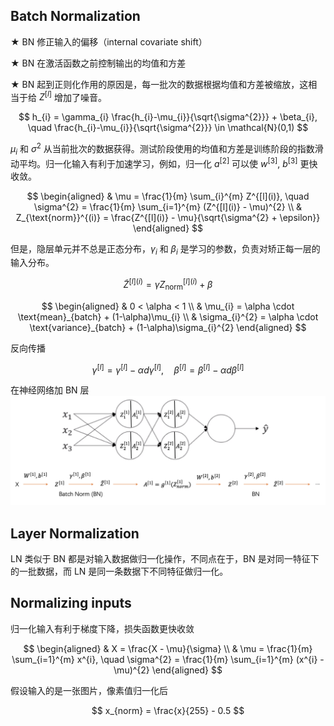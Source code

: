 ## Batch Normalization
$\bigstar$ BN 修正输入的偏移（internal covariate shift）

$\bigstar$ BN 在激活函数之前控制输出的均值和方差

$\bigstar$ BN 起到正则化作用的原因是，每一批次的数据根据均值和方差被缩放，这相当于给 $Z^{[l]}$ 增加了噪音。

$$
h_{i} = \gamma_{i} \frac{h_{i}-\mu_{i}}{\sqrt{\sigma^{2}}} + \beta_{i}, \quad  \frac{h_{i}-\mu_{i}}{\sqrt{\sigma^{2}}} \in \mathcal{N}(0,1)
$$

$\mu_{i}$ 和 $\sigma^{2}$ 从当前批次的数据获得。测试阶段使用的均值和方差是训练阶段的指数滑动平均。归一化输入有利于加速学习，例如，归一化 $a^{[2]}$ 可以使 $w^{[3]}$, $b^{[3]}$ 更快收敛。

$$
\begin{aligned}
& \mu = \frac{1}{m} \sum_{i}^{m} Z^{[l](i)}, \quad \sigma^{2} = \frac{1}{m} \sum_{i=1}^{m} (Z^{[l](i)} - \mu)^{2} \\
& Z_{\text{norm}}^{(i)} = \frac{Z^{[l](i)} - \mu}{\sqrt{\sigma^{2} + \epsilon}}
\end{aligned}
$$

但是，隐层单元并不总是正态分布，$\gamma_{i}$ 和 $\beta_{i}$ 是学习的参数，负责对矫正每一层的输入分布。

$$
\widetilde{Z}^{[l](i)} = \gamma Z_{\text{norm}}^{[l](i)} + \beta
$$

$$
\begin{aligned}
& 0 < \alpha < 1 \\
& \mu_{i} = \alpha \cdot \text{mean}_{batch} + (1-\alpha)\mu_{i} \\
& \sigma_{i}^{2} = \alpha \cdot \text{variance}_{batch} + (1-\alpha)\sigma_{i}^{2}
\end{aligned}
$$

反向传播

$$
\gamma^{[l]} = \gamma^{[l]} - \alpha d\gamma^{[l]}, \quad \beta^{[l]} = \beta^{[l]} - \alpha d \beta^{[l]}
$$

在神经网络加 BN 层
![](./images/normalization1.png)


## Layer Normalization
LN 类似于 BN 都是对输入数据做归一化操作，不同点在于，BN 是对同一特征下的一批数据，而 LN 是同一条数据下不同特征做归一化。


## Normalizing inputs
归一化输入有利于梯度下降，损失函数更快收敛

$$
\begin{aligned}
& X = \frac{X - \mu}{\sigma} \\
& \mu = \frac{1}{m} \sum_{i=1}^{m} x^{i}, \quad \sigma^{2} = \frac{1}{m} \sum_{i=1}^{m} (x^{i} - \mu)^{2}
\end{aligned}
$$

假设输入的是一张图片，像素值归一化后

$$
x_{norm} = \frac{x}{255} - 0.5
$$

